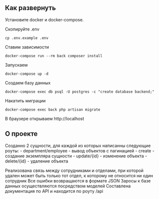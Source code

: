 ## Как развернуть

Установите docker и docker-compose.

Скопируйте .env

```shell
cp .env.example .env
```

Ставим зависимости
```shell
docker-compose run --rm back composer install
```

Запускаем
```shell
docker-compose up -d
```

Создаем базу данных
```shell
docker-compose exec db psql -U postgres -c "create database backend;"
```

Накатить миграции
```shell
docker-compose exec back php artisan migrate
```
В браузере открываем http://localhost

## О проекте

Созданно 2 сущности, для каждой из которых написанны следующие роуты:
    - department/employee - вывод объектов с пагинацией
    - create - создание экземпляра сущности
    - update/{id} - изменение объекта
    - delete/{id} - удаление объекта

Реализована связь между сотрудниками и отделами, при которой удален может быть только тот отдел, к которому не относится ни один сотрудник
Все ошибки возвращаются в формате JSON
Заросы к базе данных осуществляются посредством моделей
Составлена документация по API и находится по роуту /api